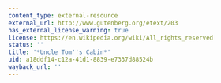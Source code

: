 ```yaml
---
content_type: external-resource
external_url: http://www.gutenberg.org/etext/203
has_external_license_warning: true
license: https://en.wikipedia.org/wiki/All_rights_reserved
status: ''
title: '*Uncle Tom''s Cabin*'
uid: a18ddf14-c12a-41d1-8839-e7337d88524b
wayback_url: ''
---
```

